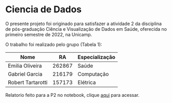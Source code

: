 # Ciencia de Dados

O presente projeto foi originado para satisfazer a atividade 2 da disciplina de pós-graduação Ciência e Visualização de Dados em Saúde, oferecida no primeiro semestre de 2022, na Unicamp.

O trabalho foi realizado pelo grupo (Tabela 1):

Nome                | RA      | Especialização
--------------------|---------|---------------
Emilia Oliveira     | 262867  | Saúde
Gabriel Garcia      | 216179  | Computação
Robert Tartarotti   | 157173  | Elétrica

Relatorio feito para a P2 no notebook, clique [aqui](https://github.com/roberttartarotti/CienciaDados/blob/main/P2/notebooks/P2.ipynb) para acessar. 
